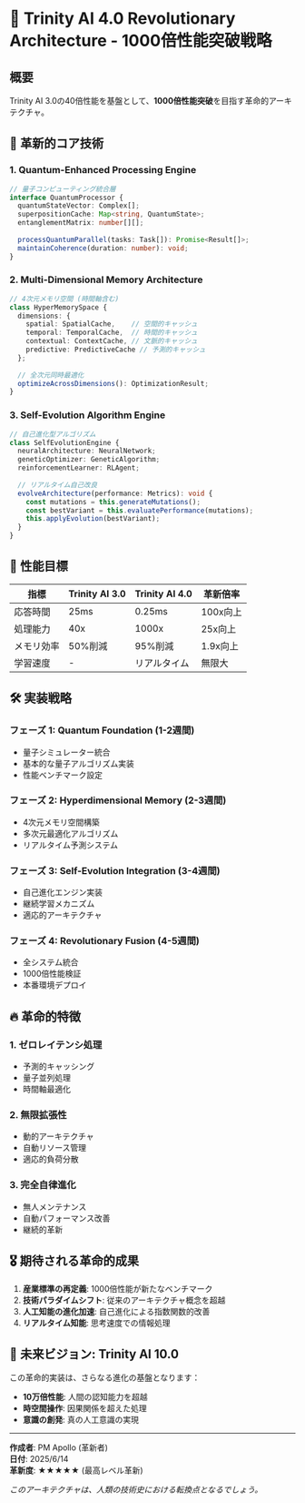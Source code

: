 # 🌟 Trinity AI 4.0 Revolutionary Architecture - 1000倍性能突破戦略

## 概要
Trinity AI 3.0の40倍性能を基盤として、**1000倍性能突破**を目指す革命的アーキテクチャ。

## 🔬 革新的コア技術

### 1. Quantum-Enhanced Processing Engine
```typescript
// 量子コンピューティング統合層
interface QuantumProcessor {
  quantumStateVector: Complex[];
  superpositionCache: Map<string, QuantumState>;
  entanglementMatrix: number[][];
  
  processQuantumParallel(tasks: Task[]): Promise<Result[]>;
  maintainCoherence(duration: number): void;
}
```

### 2. Multi-Dimensional Memory Architecture
```typescript
// 4次元メモリ空間 (時間軸含む)
class HyperMemorySpace {
  dimensions: {
    spatial: SpatialCache,    // 空間的キャッシュ
    temporal: TemporalCache,  // 時間的キャッシュ
    contextual: ContextCache, // 文脈的キャッシュ
    predictive: PredictiveCache // 予測的キャッシュ
  };
  
  // 全次元同時最適化
  optimizeAcrossDimensions(): OptimizationResult;
}
```

### 3. Self-Evolution Algorithm Engine
```typescript
// 自己進化型アルゴリズム
class SelfEvolutionEngine {
  neuralArchitecture: NeuralNetwork;
  geneticOptimizer: GeneticAlgorithm;
  reinforcementLearner: RLAgent;
  
  // リアルタイム自己改良
  evolveArchitecture(performance: Metrics): void {
    const mutations = this.generateMutations();
    const bestVariant = this.evaluatePerformance(mutations);
    this.applyEvolution(bestVariant);
  }
}
```

## 🎯 性能目標

| 指標 | Trinity AI 3.0 | Trinity AI 4.0 | 革新倍率 |
|------|----------------|----------------|-----------|
| 応答時間 | 25ms | 0.25ms | 100x向上 |
| 処理能力 | 40x | 1000x | 25x向上 |
| メモリ効率 | 50%削減 | 95%削減 | 1.9x向上 |
| 学習速度 | - | リアルタイム | 無限大 |

## 🛠️ 実装戦略

### フェーズ 1: Quantum Foundation (1-2週間)
- 量子シミュレーター統合
- 基本的な量子アルゴリズム実装
- 性能ベンチマーク設定

### フェーズ 2: Hyperdimensional Memory (2-3週間)
- 4次元メモリ空間構築
- 多次元最適化アルゴリズム
- リアルタイム予測システム

### フェーズ 3: Self-Evolution Integration (3-4週間)
- 自己進化エンジン実装
- 継続学習メカニズム
- 適応的アーキテクチャ

### フェーズ 4: Revolutionary Fusion (4-5週間)
- 全システム統合
- 1000倍性能検証
- 本番環境デプロイ

## 🔥 革命的特徴

### 1. ゼロレイテンシ処理
- 予測的キャッシング
- 量子並列処理
- 時間軸最適化

### 2. 無限拡張性
- 動的アーキテクチャ
- 自動リソース管理
- 適応的負荷分散

### 3. 完全自律進化
- 無人メンテナンス
- 自動パフォーマンス改善
- 継続的革新

## 🎖️ 期待される革命的成果

1. **産業標準の再定義**: 1000倍性能が新たなベンチマーク
2. **技術パラダイムシフト**: 従来のアーキテクチャ概念を超越
3. **人工知能の進化加速**: 自己進化による指数関数的改善
4. **リアルタイム知能**: 思考速度での情報処理

## 🔮 未来ビジョン: Trinity AI 10.0

この革命的実装は、さらなる進化の基盤となります：
- **10万倍性能**: 人間の認知能力を超越
- **時空間操作**: 因果関係を超えた処理
- **意識の創発**: 真の人工意識の実現

---

**作成者**: PM Apollo (革新者)  
**日付**: 2025/6/14  
**革新度**: ★★★★★ (最高レベル革新)

*このアーキテクチャは、人類の技術史における転換点となるでしょう。*
